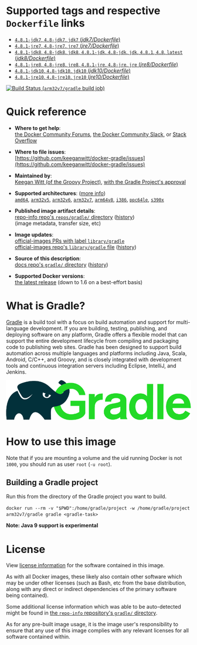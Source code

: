 <!--

********************************************************************************

WARNING:

    DO NOT EDIT "gradle/README.md"

    IT IS AUTO-GENERATED

    (from the other files in "gradle/" combined with a set of templates)

********************************************************************************

-->

# Supported tags and respective `Dockerfile` links

-	[`4.8.1-jdk7`, `4.8-jdk7`, `jdk7` (*jdk7/Dockerfile*)](https://github.com/keeganwitt/docker-gradle/blob/efa575ae69e3f0fe82c46e64bcd50e433d12cde8/jdk7/Dockerfile)
-	[`4.8.1-jre7`, `4.8-jre7`, `jre7` (*jre7/Dockerfile*)](https://github.com/keeganwitt/docker-gradle/blob/efa575ae69e3f0fe82c46e64bcd50e433d12cde8/jre7/Dockerfile)
-	[`4.8.1-jdk8`, `4.8-jdk8`, `jdk8`, `4.8.1-jdk`, `4.8-jdk`, `jdk`, `4.8.1`, `4.8`, `latest` (*jdk8/Dockerfile*)](https://github.com/keeganwitt/docker-gradle/blob/efa575ae69e3f0fe82c46e64bcd50e433d12cde8/jdk8/Dockerfile)
-	[`4.8.1-jre8`, `4.8-jre8`, `jre8`, `4.8.1-jre`, `4.8-jre`, `jre` (*jre8/Dockerfile*)](https://github.com/keeganwitt/docker-gradle/blob/efa575ae69e3f0fe82c46e64bcd50e433d12cde8/jre8/Dockerfile)
-	[`4.8.1-jdk10`, `4.8-jdk10`, `jdk10` (*jdk10/Dockerfile*)](https://github.com/keeganwitt/docker-gradle/blob/efa575ae69e3f0fe82c46e64bcd50e433d12cde8/jdk10/Dockerfile)
-	[`4.8.1-jre10`, `4.8-jre10`, `jre10` (*jre10/Dockerfile*)](https://github.com/keeganwitt/docker-gradle/blob/efa575ae69e3f0fe82c46e64bcd50e433d12cde8/jre10/Dockerfile)

[![Build Status](https://doi-janky.infosiftr.net/job/multiarch/job/arm32v7/job/gradle/badge/icon) (`arm32v7/gradle` build job)](https://doi-janky.infosiftr.net/job/multiarch/job/arm32v7/job/gradle/)

# Quick reference

-	**Where to get help**:  
	[the Docker Community Forums](https://forums.docker.com/), [the Docker Community Slack](https://blog.docker.com/2016/11/introducing-docker-community-directory-docker-community-slack/), or [Stack Overflow](https://stackoverflow.com/search?tab=newest&q=docker)

-	**Where to file issues**:  
	[https://github.com/keeganwitt/docker-gradle/issues](https://github.com/keeganwitt/docker-gradle/issues)

-	**Maintained by**:  
	[Keegan Witt (of the Groovy Project)](https://github.com/keeganwitt/docker-gradle), [with the Gradle Project's approval](https://discuss.gradle.org/t/official-docker-images/21159/8)

-	**Supported architectures**: ([more info](https://github.com/docker-library/official-images#architectures-other-than-amd64))  
	[`amd64`](https://hub.docker.com/r/amd64/gradle/), [`arm32v5`](https://hub.docker.com/r/arm32v5/gradle/), [`arm32v6`](https://hub.docker.com/r/arm32v6/gradle/), [`arm32v7`](https://hub.docker.com/r/arm32v7/gradle/), [`arm64v8`](https://hub.docker.com/r/arm64v8/gradle/), [`i386`](https://hub.docker.com/r/i386/gradle/), [`ppc64le`](https://hub.docker.com/r/ppc64le/gradle/), [`s390x`](https://hub.docker.com/r/s390x/gradle/)

-	**Published image artifact details**:  
	[repo-info repo's `repos/gradle/` directory](https://github.com/docker-library/repo-info/blob/master/repos/gradle) ([history](https://github.com/docker-library/repo-info/commits/master/repos/gradle))  
	(image metadata, transfer size, etc)

-	**Image updates**:  
	[official-images PRs with label `library/gradle`](https://github.com/docker-library/official-images/pulls?q=label%3Alibrary%2Fgradle)  
	[official-images repo's `library/gradle` file](https://github.com/docker-library/official-images/blob/master/library/gradle) ([history](https://github.com/docker-library/official-images/commits/master/library/gradle))

-	**Source of this description**:  
	[docs repo's `gradle/` directory](https://github.com/docker-library/docs/tree/master/gradle) ([history](https://github.com/docker-library/docs/commits/master/gradle))

-	**Supported Docker versions**:  
	[the latest release](https://github.com/docker/docker-ce/releases/latest) (down to 1.6 on a best-effort basis)

# What is Gradle?

[Gradle](https://gradle.org/) is a build tool with a focus on build automation and support for multi-language development. If you are building, testing, publishing, and deploying software on any platform, Gradle offers a flexible model that can support the entire development lifecycle from compiling and packaging code to publishing web sites. Gradle has been designed to support build automation across multiple languages and platforms including Java, Scala, Android, C/C++, and Groovy, and is closely integrated with development tools and continuous integration servers including Eclipse, IntelliJ, and Jenkins.

![logo](https://raw.githubusercontent.com/docker-library/docs/c3d3ca6beed000f9ba6eabc98f3399158f520256/gradle/logo.png)

# How to use this image

Note that if you are mounting a volume and the uid running Docker is not `1000`, you should run as user `root` (`-u root`).

## Building a Gradle project

Run this from the directory of the Gradle project you want to build.

`docker run --rm -v "$PWD":/home/gradle/project -w /home/gradle/project arm32v7/gradle gradle <gradle-task>`

**Note: Java 9 support is experimental**

# License

View [license information](https://gradle.org/license/) for the software contained in this image.

As with all Docker images, these likely also contain other software which may be under other licenses (such as Bash, etc from the base distribution, along with any direct or indirect dependencies of the primary software being contained).

Some additional license information which was able to be auto-detected might be found in [the `repo-info` repository's `gradle/` directory](https://github.com/docker-library/repo-info/tree/master/repos/gradle).

As for any pre-built image usage, it is the image user's responsibility to ensure that any use of this image complies with any relevant licenses for all software contained within.
